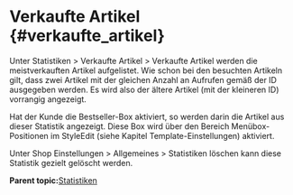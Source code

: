 # Verkaufte Artikel {#verkaufte_artikel}

Unter Statistiken \> Verkaufte Artikel \> Verkaufte Artikel werden die meistverkauften Artikel aufgelistet. Wie schon bei den besuchten Artikeln gilt, dass zwei Artikel mit der gleichen Anzahl an Aufrufen gemäß der ID ausgegeben werden. Es wird also der ältere Artikel \(mit der kleineren ID\) vorrangig angezeigt.

Hat der Kunde die Bestseller-Box aktiviert, so werden darin die Artikel aus dieser Statistik angezeigt. Diese Box wird über den Bereich Menübox-Positionen im StyleEdit \(siehe Kapitel Template-Einstellungen\) aktiviert.

Unter Shop Einstellungen \> Allgemeines \> Statistiken löschen kann diese Statistik gezielt gelöscht werden.

**Parent topic:**[Statistiken](15_Statistiken.md)

